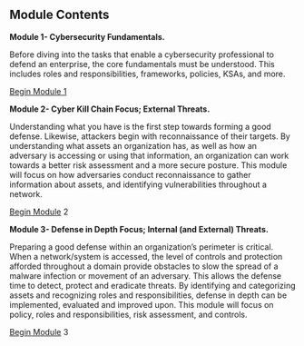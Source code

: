 Module Contents
---------------

**Module 1- Cybersecurity Fundamentals.**

Before diving into the tasks that enable a cybersecurity professional to defend
an enterprise, the core fundamentals must be understood. This includes roles and
responsibilities, frameworks, policies, KSAs, and more.

[Begin Module 1](module1/index.md)

**Module 2- Cyber Kill Chain Focus; External Threats.**

Understanding what you have is the first step towards forming a good defense.
Likewise, attackers begin with reconnaissance of their targets. By understanding
what assets an organization has, as well as how an adversary is accessing or
using that information, an organization can work towards a better risk
assessment and a more secure posture. This module will focus on how adversaries
conduct reconnaissance to gather information about assets, and identifying
vulnerabilities throughout a network.

[Begin Module](module2/index.md) 2

**Module 3- Defense in Depth Focus; Internal (and External) Threats.**

Preparing a good defense within an organization’s perimeter is critical. When a
network/system is accessed, the level of controls and protection afforded
throughout a domain provide obstacles to slow the spread of a malware infection
or movement of an adversary. This allows the defense time to detect, protect and
eradicate threats. By identifying and categorizing assets and recognizing roles
and responsibilities, defense in depth can be implemented, evaluated and
improved upon. This module will focus on policy, roles and responsibilities,
risk assessment, and controls.

[Begin Module](module3/index.md) 3
